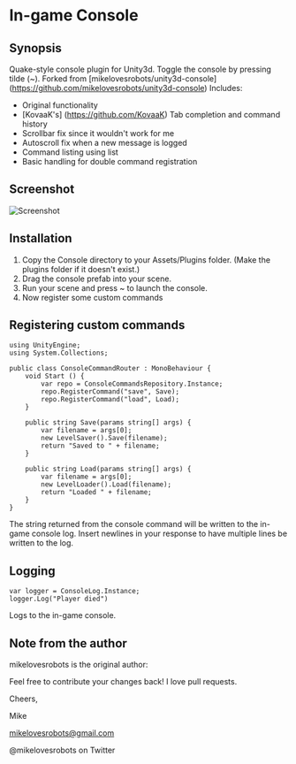 In-game Console
=======

Synopsis
--------

Quake-style console plugin for Unity3d.  Toggle the console by pressing tilde (~).
Forked from  [mikelovesrobots/unity3d-console] (https://github.com/mikelovesrobots/unity3d-console)
Includes:

* Original functionality
* [KovaaK's] (https://github.com/KovaaK) Tab completion and command history
* Scrollbar fix since it wouldn't work for me
* Autoscroll fix when a new message is logged
* Command listing using list
* Basic handling for double command registration

Screenshot
-----------
![Screenshot](https://dl.dropboxusercontent.com/s/z0gw0h267h0fzz4/Screen%20Shot%202014-01-06%20at%2011.26.19%20AM.png)

Installation
------------

1. Copy the Console directory to your Assets/Plugins folder.  (Make the plugins folder if it doesn't exist.)
2. Drag the console prefab into your scene.
3. Run your scene and press ~ to launch the console.
4. Now register some custom commands

Registering custom commands
---------------
```
using UnityEngine;
using System.Collections;

public class ConsoleCommandRouter : MonoBehaviour {
    void Start () {
        var repo = ConsoleCommandsRepository.Instance;
        repo.RegisterCommand("save", Save);
        repo.RegisterCommand("load", Load);
    }

    public string Save(params string[] args) {
        var filename = args[0];
        new LevelSaver().Save(filename);
        return "Saved to " + filename;
    }

    public string Load(params string[] args) {
        var filename = args[0];
        new LevelLoader().Load(filename);
        return "Loaded " + filename;
    }
}
```

The string returned from the console command will be written to the in-game 
console log.  Insert newlines in your response to have multiple lines be written
to the log.

Logging
-------

```
var logger = ConsoleLog.Instance;
logger.Log("Player died")
```

Logs to the in-game console.

Note from the author
--------------------

mikelovesrobots is the original author:

Feel free to contribute your changes back!  I love pull requests.

Cheers,

Mike

mikelovesrobots@gmail.com

@mikelovesrobots on Twitter
